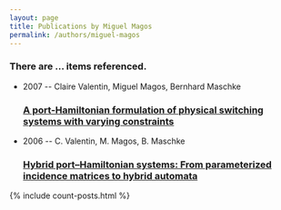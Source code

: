 ```yaml
---
layout: page
title: Publications by Miguel Magos
permalink: /authors/miguel-magos
---
```


<h3 id="number-posts">There are ... items referenced.</h3>
<ul class="post-list">
<li><span class='post-meta'>2007 -- Claire Valentin, Miguel Magos, Bernhard Maschke</span><h3><a class='post-link' href="{{ site.baseurl }}/a-port-hamiltonian-formulation-of-physical-switching-systems-with-varying-constraints">A port-Hamiltonian formulation of physical switching systems with varying constraints</a></h3></li>
<li><span class='post-meta'>2006 -- C. Valentin, M. Magos, B. Maschke</span><h3><a class='post-link' href="{{ site.baseurl }}/hybrid-port-hamiltonian-systems-from-parameterized-incidence-matrices-to-hybrid-automata">Hybrid port–Hamiltonian systems: From parameterized incidence matrices to hybrid automata</a></h3></li>

</ul>
{% include count-posts.html %}
